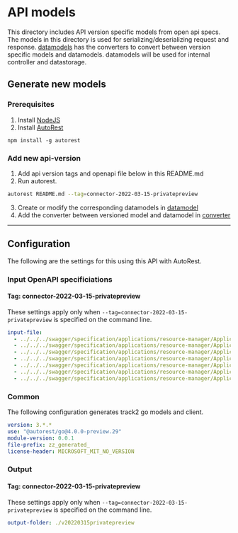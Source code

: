 # API models

This directory includes API version specific models from open api specs. The models in this directory is used for serializing/deserializing request and response. [datamodels](../datamodel/) has the converters to convert between version specific models and datamodels. datamodels will be used for internal controller and datastorage.

## Generate new models
### Prerequisites
1. Install [NodeJS](https://nodejs.org/)
2. Install [AutoRest](http://aka.ms/autorest)
```
npm install -g autorest
```

### Add new api-version

1. Add api version tags and openapi file below in this README.md
2. Run autorest.
```bash
autorest README.md --tag=connector-2022-03-15-privatepreview
```
3. Create or modify the corresponding datamodels in [datamodel](../datamodel/)
4. Add the converter between versioned model and datamodel in [converter](../datamodel/converter/)

---

## Configuration

The following are the settings for this using this API with AutoRest.

### Input OpenAPI specificiations

#### Tag: connector-2022-03-15-privatepreview

These settings apply only when `--tag=connector-2022-03-15-privatepreview` is specified on the command line.

```yaml $(tag) == 'connector-2022-03-15-privatepreview'
input-file:
  - ../../../swagger/specification/applications/resource-manager/Applications.Connector/preview/2022-03-15-privatepreview/mongoDatabases.json
  - ../../../swagger/specification/applications/resource-manager/Applications.Connector/preview/2022-03-15-privatepreview/daprSecretStores.json
  - ../../../swagger/specification/applications/resource-manager/Applications.Connector/preview/2022-03-15-privatepreview/sqlDatabases.json
  - ../../../swagger/specification/applications/resource-manager/Applications.Connector/preview/2022-03-15-privatepreview/redisCaches.json
  - ../../../swagger/specification/applications/resource-manager/Applications.Connector/preview/2022-03-15-privatepreview/daprPubSubBrokers.json
  - ../../../swagger/specification/applications/resource-manager/Applications.Connector/preview/2022-03-15-privatepreview/daprStateStores.json
  - ../../../swagger/specification/applications/resource-manager/Applications.Connector/preview/2022-03-15-privatepreview/daprInvokeHttpRoutes.json
```

### Common

The following configuration generates track2 go models and client.

```yaml $(tag) != ''
version: 3.*.*
use: "@autorest/go@4.0.0-preview.29"
module-version: 0.0.1
file-prefix: zz_generated_
license-header: MICROSOFT_MIT_NO_VERSION
```

### Output

#### Tag: connector-2022-03-15-privatepreview

These settings apply only when `--tag=connector-2022-03-15-privatepreview` is specified on the command line.

```yaml $(tag) == 'connector-2022-03-15-privatepreview'
output-folder: ./v20220315privatepreview
```
